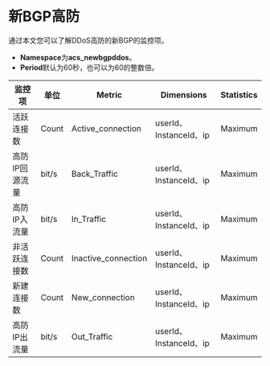 # 新BGP高防

通过本文您可以了解DDoS高防的新BGP的监控项。

-   **Namespace**为**acs\_newbgpddos**。
-   **Period**默认为60秒，也可以为60的整数倍。

|监控项|单位|Metric|Dimensions|Statistics|
|---|--|------|----------|----------|
|活跃连接数|Count|Active\_connection|userId、InstanceId、ip|Maximum|
|高防IP回源流量|bit/s|Back\_Traffic|userId、InstanceId、ip|Maximum|
|高防IP入流量|bit/s|In\_Traffic|userId、InstanceId、ip|Maximum|
|非活跃连接数|Count|Inactive\_connection|userId、InstanceId、ip|Maximum|
|新建连接数|Count|New\_connection|userId、InstanceId、ip|Maximum|
|高防IP出流量|bit/s|Out\_Traffic|userId、InstanceId、ip|Maximum|

